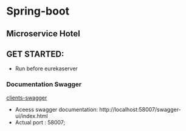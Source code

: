 # Spring-boot
## Microservice Hotel


## GET STARTED:
- Run before eurekaserver

### Documentation Swagger
[clients-swagger](https://springdoc.org)
- Aceess swagger documentation: http://localhost:58007/swagger-ui/index.html
- Actual port : 58007;